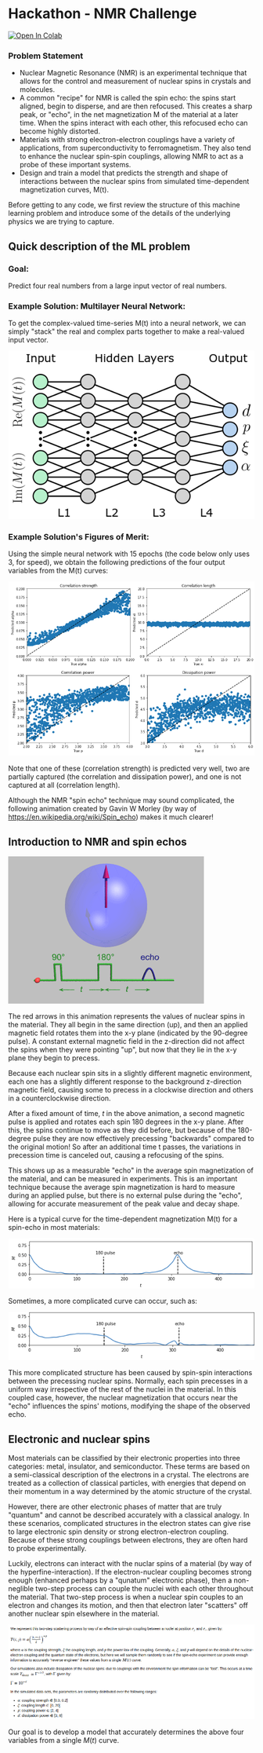 
# Hackathon - NMR Challenge

<a href="https://colab.research.google.com/github/ML4SCIHackathon/ML4SCI/blob/main/NMRChallenge/Hackathon_NMR_Challenge.ipynb">
  <img src="https://colab.research.google.com/assets/colab-badge.svg" alt="Open In Colab"/>
</a>

### Problem Statement

- Nuclear Magnetic Resonance (NMR) is an experimental technique that allows for the control and measurement of nuclear spins in crystals and molecules.
- A common "recipe" for NMR is called the spin echo: the spins start aligned, begin to disperse, and are then refocused. This creates a sharp peak, or "echo", in the net magnetization M of the material at a later time. When the spins interact with each other, this refocused echo can become highly distorted.
- Materials with strong electron-electron couplings have a variety of applications, from superconductivity to ferromagnetism. They also tend to enhance the nuclear spin-spin couplings, allowing NMR to act as a probe of these important systems.
- Design and train a model that predicts the strength and shape of interactions between the nuclear spins from simulated time-dependent magnetization curves, M(t).

Before getting to any code, we first review the structure of this machine learning problem and introduce some of the details of the underlying physics we are trying to capture.


## Quick description of the ML problem

### Goal:
Predict four real numbers from a large input vector of real numbers.

### Example Solution:  Multilayer Neural Network:

To get the complex-valued time-series M(t) into a neural network, we can simply "stack" the real and complex parts together to make a real-valued input vector.

![simple_neural_net_drawing.png](simple_neural_net_drawing.png)

### Example Solution's Figures of Merit:

Using the simple neural network with 15 epochs (the code below only uses 3, for speed), we obtain the following predictions of the four output variables from the M(t) curves:

![simple_solution_15epochs.png](simple_solution_15epochs.png)

Note that one of these (correlation strength) is predicted very well, two are partially captured (the correlation and dissipation power), and one is not captured at all (correlation length).

Although the NMR "spin echo" technique may sound complicated, the following animation created by Gavin W Morley (by way of https://en.wikipedia.org/wiki/Spin_echo) makes it much clearer!


## Introduction to NMR and spin echos


![NMR Spin Echo Animation](HahnEcho_GWM.gif)


The red arrows in this animation represents the values of nuclear spins in the material.
They all begin in the same direction (up), and then an applied magnetic field rotates them into the x-y plane (indicated by the 90-degree pulse).
A constant external magnetic field in the z-direction did not affect the spins when they were pointing "up", but now that they lie in the x-y plane they begin to precess.


Because each nuclear spin sits in a slightly different magnetic environment, each one has a slightly different response to the background z-direction magnetic field, causing some to precess in a clockwise direction and others in a counterclockwise direction.


After a fixed amount of time, $t$ in the above animation, a second magnetic pulse is applied and rotates each spin 180 degrees in the x-y plane.
After this, the spins continue to move as they did before, but because of the 180-degree pulse they are now effectively precessing  "backwards" compared to the original motion!
So after an additional time t passes, the variations in precession time is canceled out, causing a refocusing of the spins.

This shows up as a measurable "echo" in the average spin magnetization of the material, and can be measured in experiments.
This is an important technique because the average spin magnetization is hard to measure during an applied pulse, but there is no external pulse during the "echo", allowing for accurate measurement of the peak value and decay shape.

Here is a typical curve for the time-dependent magnetization M(t) for a spin-echo in most materials:

![standard_spinecho.png](standard_spinecho.png)

Sometimes, a more complicated curve can occur, such as:

![coupled_echo.png](coupled_echo.png)

This more complicated structure has been caused by spin-spin interactions between the precessing nuclear spins. Normally, each spin precesses in a uniform way irrespective of the rest of the nuclei in the material. In this coupled case, however, the nuclear magnetization that occurs near the "echo" influences the spins' motions, modifying the shape of the observed echo.


## Electronic and nuclear spins

Most materials can be classified by their electronic properties into three categories: metal, insulator, and semiconductor.
These terms are based on a semi-classical description of the electrons in a crystal.
The electrons are treated as a collection of classical particles, with energies that depend on their momentum in a way determined by the atomic structure of the crystal.

However, there are other electronic phases of matter that are truly "quantum" and cannot be described accurately with a classical analogy.
In these scenarios, complicated structures in the electron states can give rise to large electronic spin density or strong electron-electron coupling.
Because of these strong couplings between electrons, they are often hard to probe experimentally.

Luckily, electrons can interact with the nuclar spins of a material (by way of the hyperfine-interaction).
If the electron-nuclear coupling becomes strong enough (enhanced perhaps by a "qunatum" electronic phase), then a non-neglible two-step process can couple the nuclei with each other throughout the material.
That two-step process is when a nuclear spin couples to an electron and changes its motion, and then that electron later "scatters" off another nuclear spin elsewhere in the material.

![latex_model_details.png](latex_model_details.png)

Our goal is to develop a model that accurately determines the above four variables from a single $M(t)$ curve.